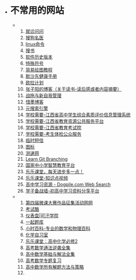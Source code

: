 - # 不常用的网站
	- 1. [就诊问问](https://ask.nocode.com)
	  2. [搜狗名医](https://mingyi.sogou.com)
	  3. [linux命令](https://wangchujiang.com/linux-command)
	  4. [搜书](https://ebook2.lorefree.com)
	  5. [软件历史版本](https://wandoujia.com)
	  6. [特殊符号](https://cn.piliapp.com/symbol)
	  7. [简易绘图教程](https://easydrawingtutorials.com)
	  8. [默沙东健康手册](https://msdmanuals.cn/home/resources/the-one-page-manual-of-health/one-page-manual-of-health)
	  9. [欧拉计划](https://pe-cn.github.io)
	  10. [张子阳的博客（关于读书-读后感或者内容摘要）](https://tracefact.net/reading)
	  11. [战拖与新自我管理](https://zhantuo.com/archives)
	  12. [惜墨博客](https://ximo.blog)
	  13. [元搜索引擎](https://searx.space)
	  14. [学校需要-江西省高中学生综合素质评价信息管理系统](https://gzzs.jxedu.gov.cn)
	  15. [学校需要-江西省教育资源公共服务平台](https://basic.jxeduyun.com/desktop/login/#/)
	  16. [学校需要-江西省教育考试院](https://jxeea.cn)
	  17. [学校需要-考生体检公众服务](https://tj1.jxeea.cn:82/#/login)
	  18. [临时短信](https://mytrashmobile.com)
	  19. [图标](https://iconfont.cn)
	  20. [测速网](https://speedtest.cn)
	  21. [Learn Git Branching](https://oschina.gitee.io/learn-git-branching/)
	  22. [国家中小学智慧教育平台](https://basic.smartedu.cn/)
	  23. [乐乐课堂，每天进步多一点！](https://www.leleketang.com/)
	  24. [乐乐课堂-知识点视频](http://www.leleketang.com/let3/knowledges.php?grade_id=30)
	  25. [高中学习资源 - Dogpile.com Web Search](https://www.dogpile.com/serp?q=%E9%AB%98%E4%B8%AD%E5%AD%A6%E4%B9%A0%E8%B5%84%E6%BA%90&sc=VDxbWdHk83gJ00)
	  26. [学子备战墙-初高中学习资料分享平台](https://www.xzbzq.com/)
	- 1. [第四届微课大赛作品征集活动网网](http://dasai.cnweike.cn/?r=matchV4/search/index&subject=2)
	  2. [考试酷](https://www.examcoo.com/paperlist/index/k/92/p/1)
	  3. [仪表盘|可汗学院](https://zh.khanacademy.org/profile/me/courses)
	  4. [一起题库](https://tiku.17zuoye.com/)
	  5. [小时百科-专业的数学和物理百科](https://wuli.wiki/index.html)
	  6. [化学自习室](https://wuli.wiki/index.html)
	  7. [乐乐课堂：高中化学必修2](https://www.bilibili.com/video/av43523533/)
	  8. [高考数学通法逆袭全集](https://www.bilibili.com/video/BV1w7411w7kQ)
	  9. [高中数学基础与解法全集](https://www.bilibili.com/video/BV147411K7xu?p=104)
	  10. [高考数学专题复习](https://www.bilibili.com/video/av39031994/?p=9)
	  11. [高中数学所有解题方法与策略](https://www.bilibili.com/video/BV1X7411F7YF?p=38)
	  12.
